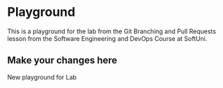 # Playground
This is a playground for the lab from the Git Branching and Pull Requests lesson from the Software Engineering and DevOps Course at SoftUni.

## Make your changes here

New playground for Lab
